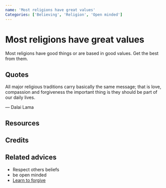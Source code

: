 ```yaml
---
name: 'Most religions have great values'
Categories: ['Believing', 'Religion', 'Open minded']
---
```

# Most religions have great values

Most religions have good things or are based in good values. Get the best from them.

## Quotes
All major religious traditions carry basically the same message; that is love, compassion and forgiveness the important thing is they should be part of our daily lives.

— Dalai Lama
## Resources

## Credits

## Related advices

- Respect others beliefs
- be open minded
- [Learn to forgive](../Learn%20to%20forgive/index.md)
